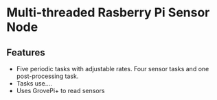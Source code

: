 # Multi-threaded Rasberry Pi Sensor Node

## Features
- Five periodic tasks with adjustable rates. Four sensor tasks and one post-processing task. 
- Tasks use....
- Uses GrovePi+ to read sensors

